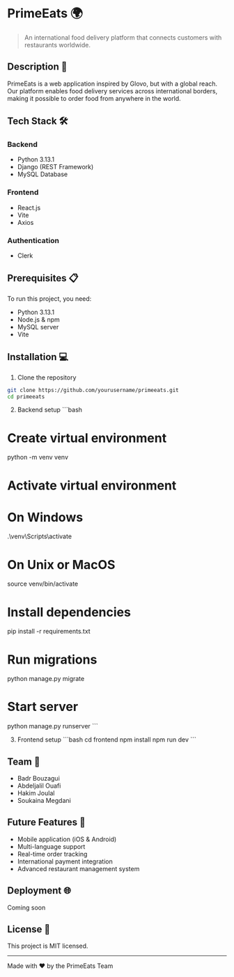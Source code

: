# PrimeEats 🌍

> An international food delivery platform that connects customers with restaurants worldwide.

## Description 📝
PrimeEats is a web application inspired by Glovo, but with a global reach. Our platform enables food delivery services across international borders, making it possible to order food from anywhere in the world.

## Tech Stack 🛠️

### Backend
- Python 3.13.1
- Django (REST Framework)
- MySQL Database

### Frontend
- React.js
- Vite
- Axios

### Authentication
- Clerk

## Prerequisites 📋
To run this project, you need:
- Python 3.13.1
- Node.js & npm
- MySQL server
- Vite

## Installation 💻

1. Clone the repository
```bash
git clone https://github.com/yourusername/primeeats.git
cd primeeats
```

2. Backend setup
\`\`\`bash
# Create virtual environment
python -m venv venv

# Activate virtual environment
# On Windows
.\\venv\\Scripts\\activate
# On Unix or MacOS
source venv/bin/activate

# Install dependencies
pip install -r requirements.txt

# Run migrations
python manage.py migrate

# Start server
python manage.py runserver
\`\`\`

3. Frontend setup
\`\`\`bash
cd frontend
npm install
npm run dev
\`\`\`

## Team 👥
- Badr Bouzagui
- Abdeljalil Ouafi
- Hakim Joulal
- Soukaina Megdani

## Future Features 🚀
- Mobile application (iOS & Android)
- Multi-language support
- Real-time order tracking
- International payment integration
- Advanced restaurant management system

## Deployment 🌐
Coming soon

## License 📄
This project is MIT licensed.

---
Made with ❤️ by the PrimeEats Team
